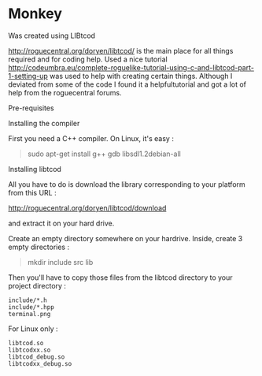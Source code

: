 # Monkey


Was created using LIBtcod

http://roguecentral.org/doryen/libtcod/ is the main place for all things required and for coding help.
Used a nice tutorial http://codeumbra.eu/complete-roguelike-tutorial-using-c-and-libtcod-part-1-setting-up was used to help with creating certain things.
Although I deviated from some of the code I found it a helpfultutorial and got a lot of help from the roguecentral forums.

 Pre-requisites

Installing the compiler

First you need a C++ compiler. On Linux, it's easy :
> sudo apt-get install g++ gdb libsdl1.2debian-all

Installing libtcod

All you have to do is download the library corresponding to your platform from this URL :

http://roguecentral.org/doryen/libtcod/download

and extract it on your hard drive.

Create an empty directory somewhere on your hardrive. Inside, create 3 empty directories :
> mkdir include src lib

Then you'll have to copy those files from the libtcod directory to your project directory :

    include/*.h
    include/*.hpp
    terminal.png

For Linux only :

    libtcod.so
    libtcodxx.so
    libtcod_debug.so
    libtcodxx_debug.so

